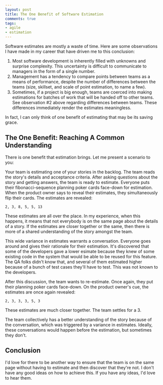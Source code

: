 ```yaml
---
layout: post
title: The One Benefit of Software Estimation
comments: true
tags:
- agile
- estimation
---
```


Software estimates are mostly a waste of time. Here are some observations I have made in my career that have driven me to this conclusion:

1. Most software development is inherently filled with unknowns and surprise complexity. This uncertainty is difficult to communicate to managers in the form of a single number.
2. Management has a tendency to compare points between teams as a means of performance, despite the number of differences between the teams (size, skillset, and scale of point estimation, to name a few).
3. Sometimes, if a project is big enough, teams are coerced into making estimations for batches of work that will be handed off to other teams. See observation #2 above regarding differences between teams. These differences immediately render the estimates meaningless.

In fact, I can only think of one benefit of estimating that may be its saving grace.

## The One Benefit: Reaching A Common Understanding

There is one benefit that estimation brings. Let me present a scenario to you:

Your team is estimating one of your stories in the backlog. The team reads the story's details and acceptance criteria. After asking questions about the story and getting answers, the team is ready to estimate. Everyone puts their fibonacci-sequence planning poker cards face-down for estimation.  When the product owner says to reveal their estimates, they simultaneously flip their cards. The estimates are revealed:

`2, 3, 8, 5, 5, 13`

These estimates are all over the place. In my experience, when this happens, it means that not everybody is on the same page about the details of a story. If the estimates are closer together or the same, then there is more of a shared understanding of the story amongst the team.

This wide variance in estimates warrants a conversation. Everyone goes around and gives their rationale for their estimation. It's discovered that some of the developers gave a lower esimate because they knew of some existing code in the system that would be able to be reused for this feature. The QA folks didn't know that, and several of them estimated higher because of a bunch of test cases they'll have to test. This was not known to the developers.

After this discussion, the team wants to re-estimate. Once again, they put their planning poker cards face-down. On the product owner's cue, the estimates are once again revealed:

`2, 3, 3, 3, 5, 3`

These estimates are much closer together. The team settles for a 3.

The team collectively has a better understanding of the story because of the conversation, which was triggered by a variance in estimates. Ideally, these conversations would happen before the estimation, but sometimes they don't.

## Conclusion

I'd love for there to be another way to ensure that the team is on the same page without having to estimate and then discover that they're not. I don't have any good ideas on how to achieve this. If you have any ideas, I'd love to hear them.
